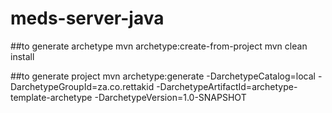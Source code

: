 # meds-server-java

##to generate archetype
mvn archetype:create-from-project
mvn clean install

##to generate project
mvn archetype:generate -DarchetypeCatalog=local -DarchetypeGroupId=za.co.rettakid -DarchetypeArtifactId=archetype-template-archetype -DarchetypeVersion=1.0-SNAPSHOT
